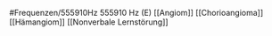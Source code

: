 #Frequenzen/555910Hz
555910 Hz (E)
[[Angiom]]
[[Chorioangioma]]
[[Hämangiom]]
[[Nonverbale Lernstörung]]